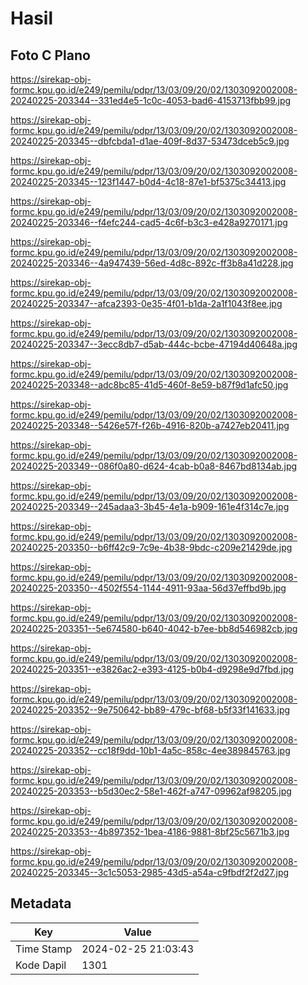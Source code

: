 # Hasil

## Foto C Plano

https://sirekap-obj-formc.kpu.go.id/e249/pemilu/pdpr/13/03/09/20/02/1303092002008-20240225-203344--331ed4e5-1c0c-4053-bad6-4153713fbb99.jpg

https://sirekap-obj-formc.kpu.go.id/e249/pemilu/pdpr/13/03/09/20/02/1303092002008-20240225-203345--dbfcbda1-d1ae-409f-8d37-53473dceb5c9.jpg

https://sirekap-obj-formc.kpu.go.id/e249/pemilu/pdpr/13/03/09/20/02/1303092002008-20240225-203345--123f1447-b0d4-4c18-87e1-bf5375c34413.jpg

https://sirekap-obj-formc.kpu.go.id/e249/pemilu/pdpr/13/03/09/20/02/1303092002008-20240225-203346--f4efc244-cad5-4c6f-b3c3-e428a9270171.jpg

https://sirekap-obj-formc.kpu.go.id/e249/pemilu/pdpr/13/03/09/20/02/1303092002008-20240225-203346--4a947439-56ed-4d8c-892c-ff3b8a41d228.jpg

https://sirekap-obj-formc.kpu.go.id/e249/pemilu/pdpr/13/03/09/20/02/1303092002008-20240225-203347--afca2393-0e35-4f01-b1da-2a1f1043f8ee.jpg

https://sirekap-obj-formc.kpu.go.id/e249/pemilu/pdpr/13/03/09/20/02/1303092002008-20240225-203347--3ecc8db7-d5ab-444c-bcbe-47194d40648a.jpg

https://sirekap-obj-formc.kpu.go.id/e249/pemilu/pdpr/13/03/09/20/02/1303092002008-20240225-203348--adc8bc85-41d5-460f-8e59-b87f9d1afc50.jpg

https://sirekap-obj-formc.kpu.go.id/e249/pemilu/pdpr/13/03/09/20/02/1303092002008-20240225-203348--5426e57f-f26b-4916-820b-a7427eb20411.jpg

https://sirekap-obj-formc.kpu.go.id/e249/pemilu/pdpr/13/03/09/20/02/1303092002008-20240225-203349--086f0a80-d624-4cab-b0a8-8467bd8134ab.jpg

https://sirekap-obj-formc.kpu.go.id/e249/pemilu/pdpr/13/03/09/20/02/1303092002008-20240225-203349--245adaa3-3b45-4e1a-b909-161e4f314c7e.jpg

https://sirekap-obj-formc.kpu.go.id/e249/pemilu/pdpr/13/03/09/20/02/1303092002008-20240225-203350--b6ff42c9-7c9e-4b38-9bdc-c209e21429de.jpg

https://sirekap-obj-formc.kpu.go.id/e249/pemilu/pdpr/13/03/09/20/02/1303092002008-20240225-203350--4502f554-1144-4911-93aa-56d37effbd9b.jpg

https://sirekap-obj-formc.kpu.go.id/e249/pemilu/pdpr/13/03/09/20/02/1303092002008-20240225-203351--5e674580-b640-4042-b7ee-bb8d546982cb.jpg

https://sirekap-obj-formc.kpu.go.id/e249/pemilu/pdpr/13/03/09/20/02/1303092002008-20240225-203351--e3826ac2-e393-4125-b0b4-d9298e9d7fbd.jpg

https://sirekap-obj-formc.kpu.go.id/e249/pemilu/pdpr/13/03/09/20/02/1303092002008-20240225-203352--9e750642-bb89-479c-bf68-b5f33f141633.jpg

https://sirekap-obj-formc.kpu.go.id/e249/pemilu/pdpr/13/03/09/20/02/1303092002008-20240225-203352--cc18f9dd-10b1-4a5c-858c-4ee389845763.jpg

https://sirekap-obj-formc.kpu.go.id/e249/pemilu/pdpr/13/03/09/20/02/1303092002008-20240225-203353--b5d30ec2-58e1-462f-a747-09962af98205.jpg

https://sirekap-obj-formc.kpu.go.id/e249/pemilu/pdpr/13/03/09/20/02/1303092002008-20240225-203353--4b897352-1bea-4186-9881-8bf25c5671b3.jpg

https://sirekap-obj-formc.kpu.go.id/e249/pemilu/pdpr/13/03/09/20/02/1303092002008-20240225-203345--3c1c5053-2985-43d5-a54a-c9fbdf2f2d27.jpg


## Metadata

| Key        | Value               |
| ---------- | ------------------- |
| Time Stamp | 2024-02-25 21:03:43 |
| Kode Dapil | 1301                |



